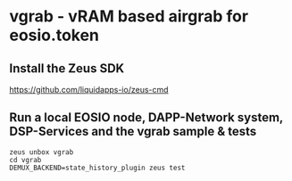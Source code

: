 # vgrab - vRAM based airgrab for eosio.token

## Install the Zeus SDK

https://github.com/liquidapps-io/zeus-cmd

## Run a local EOSIO node, DAPP-Network system, DSP-Services and the vgrab sample & tests
```
zeus unbox vgrab
cd vgrab
DEMUX_BACKEND=state_history_plugin zeus test
```
